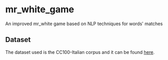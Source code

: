 # mr_white_game
An improved mr_white game based on NLP techniques for words' matches

## Dataset
The dataset used is the CC100-Italian corpus and it can be found [here](https://metatext.io/redirect/cc100-italian).
